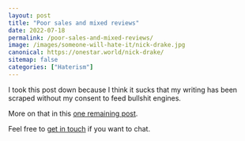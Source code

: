 ```yaml
---
layout: post
title: "Poor sales and mixed reviews"
date: 2022-07-18
permalink: /poor-sales-and-mixed-reviews/
image: /images/someone-will-hate-it/nick-drake.jpg
canonical: https://onestar.world/nick-drake/
sitemap: false
categories: ["Haterism"]
---
```


I took this post down because I think it sucks that my writing has been scraped without my consent to feed bullshit engines.

More on that in this [one remaining post](/my-final-blog-post).

Feel free to [get in touch](/contact) if you want to chat.

